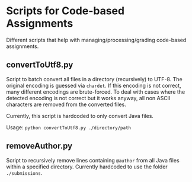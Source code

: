 # Scripts for Code-based Assignments
Different scripts that help with managing/processing/grading code-based assignments.

## convertToUtf8.py
Script to batch convert all files in a directory (recursively) to UTF-8. The original encoding is guessed via `chardet`. If this encoding is not correct, many different encodings are brute-forced.
To deal with cases where the detected encoding is not correct but it works anyway, all non ASCII characters are removed from the converted files.

Currently, this script is hardcoded to only convert Java files.

Usage: `python convertToUtf8.py ./directory/path`

## removeAuthor.py
Script to recursively remove lines containing `@author` from all Java files within a specified directory. Currently hardcoded to use the folder `./submissions`.

